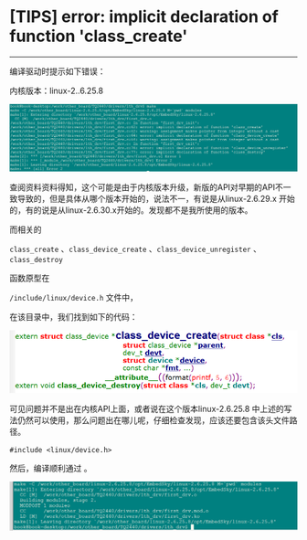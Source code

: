 #  \[TIPS\] error: implicit declaration of function 'class\_create'

---

编译驱动时提示如下错误：

内核版本：linux-2..6.25.8

![](/images/chapter3/error_1.png)

查阅资料资料得知，这个可能是由于内核版本升级，新版的API对早期的API不一致导致的，但是具体从哪个版本开始的，说法不一，有说是从linux-2.6.29.x 开始的，有的说是从linux-2.6.30.x开始的。发现都不是我所使用的版本。

而相关的

`class_create` 、`class_device_create`  、`class_device_unregister`  、`class_destroy`

函数原型在

`/include/linux/device.h` 文件中，

在该目录中，我们找到如下的代码：

![](/images/chapter3/code_1.png)

可见问题并不是出在内核API上面，或者说在这个版本linux-2.6.25.8 中上述的写法仍然可以使用，那么问题出在哪儿呢，仔细检查发现，应该还要包含该头文件路径。

```
#include <linux/device.h>
```

然后，编译顺利通过 。

![](/images/chapter3/images_1.png)


